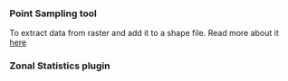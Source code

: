 

### Point Sampling tool
To extract data from raster and add it to a shape file. Read more about it [here](https://www.qgistutorials.com/en/docs/sampling_raster_data.html)

### Zonal Statistics plugin

